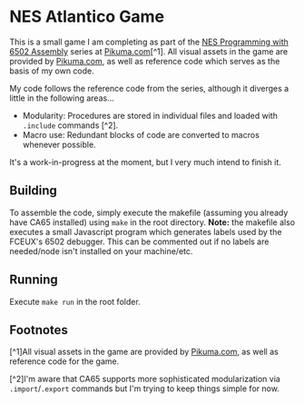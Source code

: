 # NES Atlantico Game

This is a small game I am completing as part of the [NES Programming with 6502 Assembly](https://pikuma.com/courses/nes-game-programming-tutorial) series at [Pikuma.com](https://pikuma.com/)[^1]. All visual assets in the game are provided by [Pikuma.com](https://pikuma.com/), as well as reference code which serves as the basis of my own code.

My code follows the reference code from the series, although it diverges a little in the following areas...

* Modularity: Procedures are stored in individual files and loaded with `.include` commands [^2].
* Macro use: Redundant blocks of code are converted to macros whenever possible.

It's a work-in-progress at the moment, but I very much intend to finish it.

## Building

To assemble the code, simply execute the makefile (assuming you already have CA65 installed) using `make` in the root directory. **Note:** the makefile also executes a small Javascript program which generates labels used by the FCEUX's 6502 debugger. This can be commented out if no labels are needed/node isn't installed on your machine/etc.

## Running

Execute `make run` in the root folder.

## Footnotes

[^1]All visual assets in the game are provided by [Pikuma.com](https://pikuma.com/), as well as reference code for the game.

[^2]I'm aware that CA65 supports more sophisticated modularization via `.import`/`.export` commands but I'm trying to keep things simple for now.
